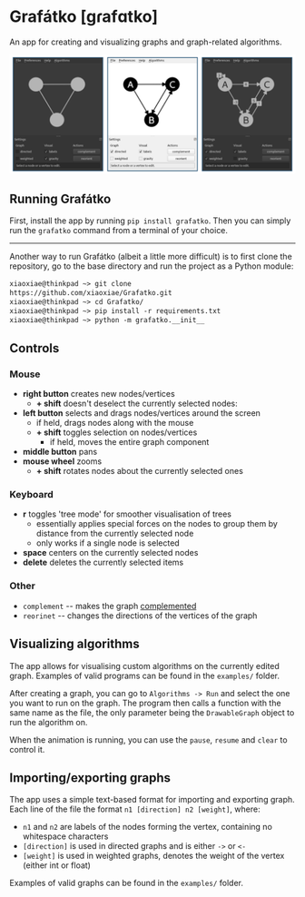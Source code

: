 # Grafátko [gɾafɑtko]
An app for creating and visualizing graphs and graph-related algorithms.

![](https://raw.githubusercontent.com/xiaoxiae/Grafatko/master/example.png)

## Running Grafátko
First, install the app by running `pip install grafatko`.
Then you can simply run the `grafatko` command from a terminal of your choice.

---

Another way to run Grafátko (albeit a little more difficult) is to first clone the repository, go to the base directory and run the project as a Python module:

```console
xiaoxiae@thinkpad ~> git clone https://github.com/xiaoxiae/Grafatko.git
xiaoxiae@thinkpad ~> cd Grafatko/
xiaoxiae@thinkpad ~> pip install -r requirements.txt
xiaoxiae@thinkpad ~> python -m grafatko.__init__
```

## Controls

### Mouse
- **right button** creates new nodes/vertices
	- **+ shift** doesn't deselect the currently selected nodes:
- **left button** selects and drags nodes/vertices around the screen
	- if held, drags nodes along with the mouse
	- **+ shift** toggles selection on nodes/vertices
		- if held, moves the entire graph component
- **middle button** pans
- **mouse wheel** zooms
	- **+ shift** rotates nodes about the currently selected ones

### Keyboard
- **r** toggles 'tree mode' for smoother visualisation of trees
	- essentially applies special forces on the nodes to group them by distance from the currently selected node
	- only works if a single node is selected
- **space** centers on the currently selected nodes
- **delete** deletes the currently selected items

### Other
- `complement` -- makes the graph [complemented](https://en.wikipedia.org/wiki/Complement_graph)
- `reorinet` -- changes the directions of the vertices of the graph

## Visualizing algorithms
The app allows for visualising custom algorithms on the currently edited graph.
Examples of valid programs can be found in the `examples/` folder.

After creating a graph, you can go to `Algorithms -> Run` and select the one you want to run on the graph.
The program then calls a function with the same name as the file, the only parameter being the `DrawableGraph` object to run the algorithm on.

When the animation is running, you can use the `pause`, `resume` and `clear` to control it.

## Importing/exporting graphs
The app uses a simple text-based format for importing and exporting graph.
Each line of the file the format `n1 [direction] n2 [weight]`, where:
- `n1` and `n2` are labels of the nodes forming the vertex, containing no whitespace characters
- `[direction]` is used in directed graphs and is either `->` or `<-`
- `[weight]` is used in weighted graphs, denotes the weight of the vertex (either int or float)

Examples of valid graphs can be found in the `examples/` folder.
